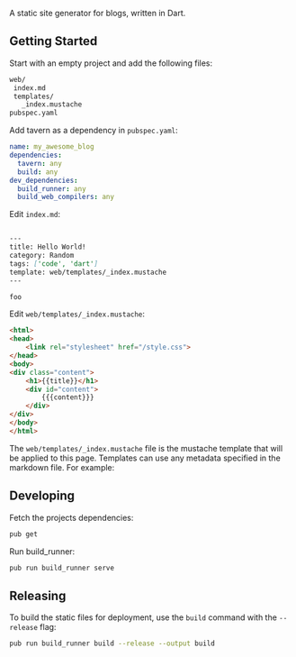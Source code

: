 A static site generator for blogs, written in Dart.

## Getting Started

Start with an empty project and add the following files:
 
 ```txt
web/
  index.md
  templates/
    _index.mustache
pubspec.yaml
 ```

Add tavern as a dependency in `pubspec.yaml`:

```yaml
name: my_awesome_blog
dependencies:
  tavern: any
  build: any
dev_dependencies:
  build_runner: any
  build_web_compilers: any
```

Edit `index.md`:

```md

---
title: Hello World!
category: Random
tags: ['code', 'dart']
template: web/templates/_index.mustache
---

foo

```

Edit `web/templates/_index.mustache`:

```html
<html>
<head>
    <link rel="stylesheet" href="/style.css">
</head>
<body>
<div class="content">
    <h1>{{title}}</h1>
    <div id="content">
        {{{content}}}
    </div>
</div>
</body>
</html>
```

The `web/templates/_index.mustache` file is the mustache template that will be
applied to this page. Templates can use any metadata specified in the markdown
file.  For example:

## Developing

Fetch the projects dependencies:

```bash
pub get
```

Run build_runner:

```bash
pub run build_runner serve
```

## Releasing

To build the static files for deployment, use the `build` command with the
`--release` flag:

```bash
pub run build_runner build --release --output build
```
